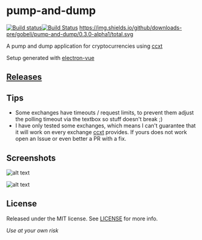 # pump-and-dump #
[![Build status](https://ci.appveyor.com/api/projects/status/7o7kpe26ejv5d09j?svg=true)](https://ci.appveyor.com/project/gobeli/pump-and-dump)[![Build Status](https://travis-ci.org/gobeli/pump-and-dump.svg?branch=master)](https://travis-ci.org/gobeli/pump-and-dump)
https://img.shields.io/github/downloads-pre/gobeli/pump-and-dump/0.3.0-alpha1/total.svg

A pump and dump application for cryptocurrencies using [ccxt](https://github.com/ccxt/ccxt)

Setup generated with [electron-vue](https://github.com/SimulatedGREG/electron-vue)

## [Releases](https://github.com/gobeli/pump-and-dump/releases) ##

## Tips
 - Some exchanges have timeouts / request limits, to prevent them adjust the polling timeout via the textbox so stuff doesn't break ;)
 - I have only tested some exchanges, which means I can't guarantee that it will work on every exchange [ccxt](https://github.com/ccxt/ccxt) provides. If yours does not work open an Issue or even better a PR with a fix.

## Screenshots ##
![alt text](https://raw.githubusercontent.com/gobeli/pump-and-dump/master/static/screen1.png)

![alt text](https://raw.githubusercontent.com/gobeli/pump-and-dump/master/static/screen2.png)

## License
Released under the MIT license. See [LICENSE](LICENSE) for more info.

_Use at your own risk_
